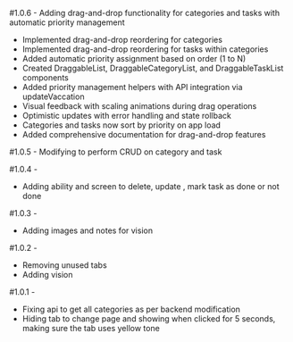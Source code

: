 #1.0.6 -
Adding drag-and-drop functionality for categories and tasks with automatic priority management

- Implemented drag-and-drop reordering for categories
- Implemented drag-and-drop reordering for tasks within categories
- Added automatic priority assignment based on order (1 to N)
- Created DraggableList, DraggableCategoryList, and DraggableTaskList components
- Added priority management helpers with API integration via updateVaccation
- Visual feedback with scaling animations during drag operations
- Optimistic updates with error handling and state rollback
- Categories and tasks now sort by priority on app load
- Added comprehensive documentation for drag-and-drop features

#1.0.5 -
Modifying to perform CRUD on category and task

#1.0.4 -

- Adding ability and screen to delete, update , mark task as done or not done

#1.0.3 -

- Adding images and notes for vision

#1.0.2 -

- Removing unused tabs
- Adding vision

#1.0.1 -

- Fixing api to get all categories as per backend modification
- Hiding tab to change page and showing when clicked for 5 seconds, making sure the tab uses yellow tone
